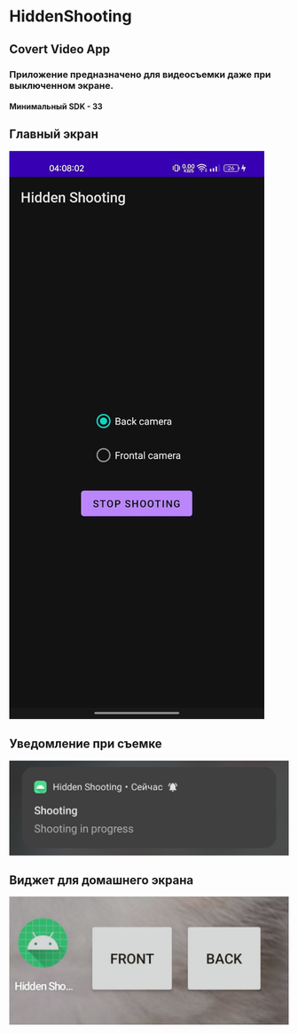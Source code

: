 # HiddenShooting
## Covert Video App
### Приложение предназначено для видеосъемки даже при выключенном экране.
#### Минимальный SDK - 33
## Главный экран
![Image alt](https://github.com/ibaevzz/HiddenShooting/blob/master/assets/image1.jpg)
## Уведомление при съемке
![Image alt](https://github.com/ibaevzz/HiddenShooting/blob/master/assets/image2.jpg)
## Виджет для домашнего экрана
![Image alt](https://github.com/ibaevzz/HiddenShooting/blob/master/assets/image3.png)
